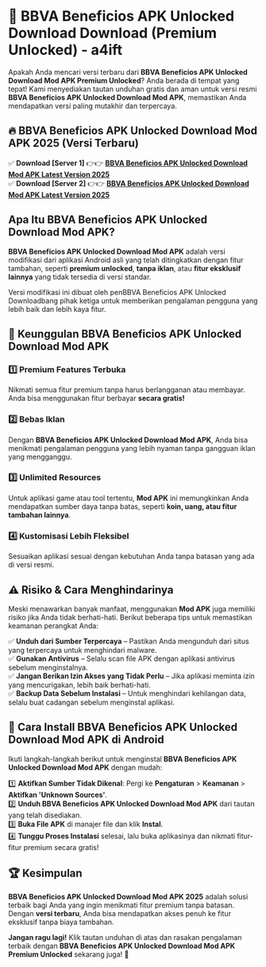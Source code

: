 # 🎯 BBVA Beneficios APK Unlocked Download  Download (Premium Unlocked) -  a4ift

Apakah Anda mencari versi terbaru dari **BBVA Beneficios APK Unlocked Download Mod APK Premium Unlocked**? Anda berada di tempat yang tepat! Kami menyediakan tautan unduhan gratis dan aman untuk versi resmi **BBVA Beneficios APK Unlocked Download Mod APK**, memastikan Anda mendapatkan versi paling mutakhir dan terpercaya.

## 🔥 BBVA Beneficios APK Unlocked Download Mod APK 2025 (Versi Terbaru)

✅ **Download [Server 1]** 👉👉 [**BBVA Beneficios APK Unlocked Download Mod APK Latest Version 2025**](https://momento.my/?title=BBVA_Beneficios_APK_Unlocked_Download)  
✅ **Download [Server 2]** 👉👉 [**BBVA Beneficios APK Unlocked Download Mod APK Latest Version 2025**](https://momento.my/?title=BBVA_Beneficios_APK_Unlocked_Download)  

## Apa Itu BBVA Beneficios APK Unlocked Download Mod APK?

**BBVA Beneficios APK Unlocked Download Mod APK** adalah versi modifikasi dari aplikasi Android asli yang telah ditingkatkan dengan fitur tambahan, seperti **premium unlocked**, **tanpa iklan**, atau **fitur eksklusif lainnya** yang tidak tersedia di versi standar.

Versi modifikasi ini dibuat oleh penBBVA Beneficios APK Unlocked Downloadbang pihak ketiga untuk memberikan pengalaman pengguna yang lebih baik dan lebih kaya fitur.

## 🎯 Keunggulan BBVA Beneficios APK Unlocked Download Mod APK

### 1️⃣ Premium Features Terbuka
Nikmati semua fitur premium tanpa harus berlangganan atau membayar. Anda bisa menggunakan fitur berbayar **secara gratis!**

### 2️⃣ Bebas Iklan
Dengan **BBVA Beneficios APK Unlocked Download Mod APK**, Anda bisa menikmati pengalaman pengguna yang lebih nyaman tanpa gangguan iklan yang mengganggu.

### 3️⃣ Unlimited Resources
Untuk aplikasi game atau tool tertentu, **Mod APK** ini memungkinkan Anda mendapatkan sumber daya tanpa batas, seperti **koin, uang, atau fitur tambahan lainnya**.

### 4️⃣ Kustomisasi Lebih Fleksibel
Sesuaikan aplikasi sesuai dengan kebutuhan Anda tanpa batasan yang ada di versi resmi.

## ⚠️ Risiko & Cara Menghindarinya

Meski menawarkan banyak manfaat, menggunakan **Mod APK** juga memiliki risiko jika Anda tidak berhati-hati. Berikut beberapa tips untuk memastikan keamanan perangkat Anda:

✅ **Unduh dari Sumber Terpercaya** – Pastikan Anda mengunduh dari situs yang terpercaya untuk menghindari malware.  
✅ **Gunakan Antivirus** – Selalu scan file APK dengan aplikasi antivirus sebelum menginstalnya.  
✅ **Jangan Berikan Izin Akses yang Tidak Perlu** – Jika aplikasi meminta izin yang mencurigakan, lebih baik berhati-hati.  
✅ **Backup Data Sebelum Instalasi** – Untuk menghindari kehilangan data, selalu buat cadangan sebelum menginstal aplikasi.

## 📌 Cara Install BBVA Beneficios APK Unlocked Download Mod APK di Android

Ikuti langkah-langkah berikut untuk menginstal **BBVA Beneficios APK Unlocked Download Mod APK** dengan mudah:

1️⃣ **Aktifkan Sumber Tidak Dikenal**: Pergi ke **Pengaturan** > **Keamanan** > **Aktifkan 'Unknown Sources'**.  
2️⃣ **Unduh BBVA Beneficios APK Unlocked Download Mod APK** dari tautan yang telah disediakan.  
3️⃣ **Buka File APK** di manajer file dan klik **Instal**.  
4️⃣ **Tunggu Proses Instalasi** selesai, lalu buka aplikasinya dan nikmati fitur-fitur premium secara gratis!

## 🏆 Kesimpulan

**BBVA Beneficios APK Unlocked Download Mod APK 2025** adalah solusi terbaik bagi Anda yang ingin menikmati fitur premium tanpa batasan. Dengan **versi terbaru**, Anda bisa mendapatkan akses penuh ke fitur eksklusif tanpa biaya tambahan.

**Jangan ragu lagi!** Klik tautan unduhan di atas dan rasakan pengalaman terbaik dengan **BBVA Beneficios APK Unlocked Download Mod APK Premium Unlocked** sekarang juga! 🚀
